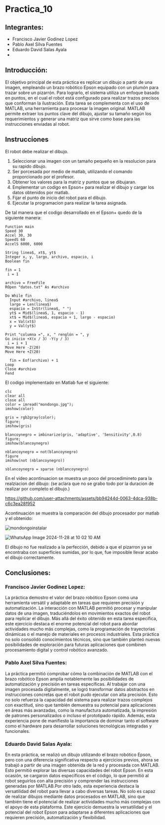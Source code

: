 # Practica_10
## Integrantes:  
- Francisco Javier Godinez Lopez
- Pablo Axel Silva Fuentes
- Eduardo David Salas Ayala
- 
## Introducción:  

El objetivo principal de esta práctica es replicar un dibujo a partir de una imagen, empleando un brazo robótico Epson equipado con un plumón para trazar sobre un pizarrón. Para lograrlo, el sistema utiliza un enfoque basado en puntos, en el cual el robot está configurado para realizar trazos precisos que conforman la ilustración. Esta tarea se complementa con el uso de MATLAB, una herramienta  para procesar la imagen original. MATLAB permite extraer los puntos clave del dibujo, ajustar su tamaño según los requerimientos y generar una matriz que sirve como base para las instrucciones enviadas al robot.

## Instrucciones

El robot debe realizar el dibujo.

1. Seleccionar una imagen con un tamaño pequeño en la resolucion para su rapido dibujo.
2. Ser porcesada por medio de matlab, utilizando el comando proporcionado por el profesor.
3. Obtener los valores para la matriz y puntos que se dibujaran.
4. Emplementar un codigo en Epson+ para realizar el dibujo y cargar los datos obtenidos por matlab.
5. Fijar el punto de inicio del robot para el dibujo.
6. Ejecutar la programacion para realizar la tarea asignada.

De tal manera que el codigo desarrollado en el Epson+ quedo de la siguiente manera:

```
Function main
Speed 30
Accel 30, 30
SpeedS 60
AccelS 6000, 6000

String linea$, xt$, yt$
Integer x, y, largo, archivo, espacio, i
Boolean fin

fin = 1
 i = 1

archivo = FreeFile
ROpen "datos.txt" As #archivo

Do While fin
  Input #archivo, linea$
  largo = Len(linea$)
  espacio = InStr(linea$, " ")
  yt$ = Mid$(linea$, 1, espacio - 1)
  xt$ = Mid$(linea$, espacio + 1, largo - espacio)
  x = Val(xt$)
  y = Val(yt$)

Print "columna =", x, " renglón = ", y
Go inicio +X(x / 3) -Y(y / 3)
 i = i + 1
Move Here -Z(20)
Move Here +Z(20)

  fin = Eof(archivo) + 1
Loop
Close #archivo
Fend
```

El codigo implementado en Matlab fue el siguiente:

```
clc 
clear all
close all
color = imread("mondongo.jpg");
imshow(color)

gris = rgb2gray(color);
figure;
imshow(gris)

blancoynegro = imbinarize(gris, 'adaptive', 'Sensitivity',0.8)
figure;
imshow(blancoynegro)

nblancoynegro = not(blancoynegro)
figure
imshow(not (nblancoynegro))
                
sblancoynegro = sparse (nblancoynegro)
```

En el video acontinuacion se muestra un poco del procedimineto para la realziacion del dibujo: (se aclara que no se grabo todo por la duracion de realizar por completo el dibujo.)





https://github.com/user-attachments/assets/bb94244d-0063-4dca-938b-c6c3ea28f952


Acontinuación se muestra la comparación del dibujo procesador por matlab y el obtenido:


![mondongoinstalar](https://github.com/user-attachments/assets/7a8ccd45-d0f7-4742-b1ec-c2e966d6770e)

![WhatsApp Image 2024-11-28 at 10 02 10 AM](https://github.com/user-attachments/assets/d59523e9-099f-43c0-9fec-3be884feb370)


El dibujo no fue realizado a la perfección, debido a que el pizarron ya se encontraba con superficies sumidas, por lo que, fue imposible llevar acabo el dibujo correctamente.

## Conclusiones:  
### Francisco Javier Godinez Lopez:
La práctica demostro el valor del brazo robótico Epson como una herramienta versátil y adaptable en tareas que requieren precisión y automatización. La interacción con MATLAB permitió procesar y manipular datos de una imagen, traduciéndolos en movimientos exactos del robot para replicar el dibujo. Más allá del éxito obtenido en esta tarea específica, este ejercicio destaca el enorme potencial del robot para abordar actividades mucho más complejas, como la programación de trayectorias dinámicas o el manejo de materiales en procesos industriales. Esta práctica no solo consolidó conocimientos técnicos, sino que también planteó nuevas posibilidades de exploración para futuras aplicaciones que combinen procesamiento digital y control robótico avanzado.


### Pablo Axel Silva Fuentes: 
La práctica permitió comprobar cómo la combinación de MATLAB con el brazo robótico Epson amplía notablemente las posibilidades de automatización y precisión en tareas específicas. Al trabajar con una imagen procesada digitalmente, se logró transformar datos abstractos en instrucciones concretas que el robot pudo ejecutar con alta precisión. Esto no solo refuerza la capacidad del sistema para realizar trazos complejos con exactitud, sino que también demuestra su potencial para aplicaciones en áreas más avanzadas, como la manufactura automatizada, la impresión de patrones personalizados o incluso el prototipado rápido. Además, esta experiencia pone de manifiesto la importancia de dominar tanto el software como el hardware para desarrollar soluciones tecnológicas integradas y funcionales.


### Eduardo David Salas Ayala: 
En esta práctica, se realizó un dibujo utilizando el brazo robótico Epson, pero con una diferencia significativa respecto a ejercicios previos, ahora se trabajó a partir de una imagen obtenida de la red y procesada con MATLAB. Esto permitió explorar las diversas capacidades del robot Epson. En esta ocasión, se cargaron datos específicos en el código, lo que permitió al robot seguirlos con alta precisión y comprender las instrucciones generadas por MATLAB.Por otro lado, esta experiencia destaca la versatilidad del robot para llevar a cabo diversas tareas. No solo es capaz de realizar dibujos mediante datos procesados en MATLAB, sino que también tiene el potencial de realizar actividades mucho más complejas con el apoyo de esta plataforma. Este ejercicio demuestra la versatilidad y el potencial del robot Epson para adaptarse a diferentes aplicaciones que requieren precisión, automatización y flexibilidad.


